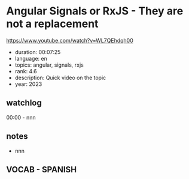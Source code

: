 # Angular Signals or RxJS - They are not a replacement

https://www.youtube.com/watch?v=WL7QEhdqh00

- duration: 00:07:25
- language: en
- topics: angular, signals, rxjs
- rank: 4.6
- description: Quick video on the topic
- year: 2023

## watchlog

00:00 - nnn

## notes

- nnn

## VOCAB - SPANISH

```
```
